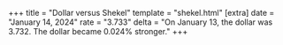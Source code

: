 +++
title = "Dollar versus Shekel"
template = "shekel.html"
[extra]
date = "January 14, 2024"
rate = "3.733"
delta = "On January 13, the dollar was 3.732. The dollar became 0.024% stronger."
+++
